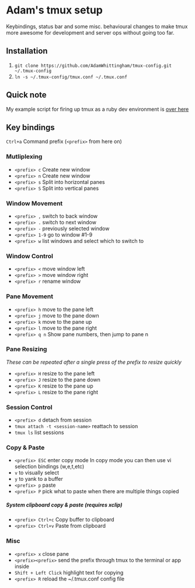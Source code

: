 Adam's tmux setup
=================
Keybindings, status bar and some misc. behavioural changes to make tmux more
awesome for development and server ops without going too far.

Installation
------------
1. ``git clone https://github.com/AdamWhittingham/tmux-config.git ~/.tmux-config``
2. ``ln -s ~/.tmux-config/tmux.conf ~/.tmux.conf``

## Quick note
My example script for firing up tmux as a ruby dev environment is [over here](http://github.com/AdamWhittingham/pastebit/blob/master/develop.sh)

Key bindings
------------
``Ctrl+a`` Command prefix (``<prefix>`` from here on)

### Mutliplexing
* ``<prefix> c`` Create new window
* ``<prefix> n`` Create new window
* ``<prefix> s`` Split into horizontal panes
* ``<prefix> S`` Split into vertical panes

### Window Movement
* ``<prefix> ,`` switch to back window
* ``<prefix> .`` switch to next window
* ``<prefix> -`` previously selected window
* ``<prefix> 1-9`` go to window #1-9
* ``<prefix> w`` list windows and select which to switch to

### Window Control
* ``<prefix> <`` move window left
* ``<prefix> >`` move window right
* ``<prefix> r`` rename window

### Pane Movement
* ``<prefix> h`` move to the pane left
* ``<prefix> j`` move to the pane down
* ``<prefix> k`` move to the pane up
* ``<prefix> l`` move to the pane right
* ``<prefix> q n`` Show pane numbers, then jump to pane n

### Pane Resizing
*These can be repeated after a single press of the prefix to resize quickly*
* ``<prefix> H`` resize to the pane left
* ``<prefix> J`` resize to the pane down
* ``<prefix> K`` resize to the pane up
* ``<prefix> L`` resize to the pane right

### Session Control
* ``<prefix> d`` detach from session
* ``tmux attach -t <session-name>`` reattach to session
* ``tmux ls`` list sessions

### Copy & Paste
* ``<prefix> ESC`` enter copy mode
In copy mode you can then use vi selection bindings (w,e,t,etc)
* ``v`` to visually select
* ``y`` to yank to a buffer
* ``<prefix> p`` paste
* ``<prefix> P`` pick what to paste when there are multiple things copied
##### System clipboard copy & paste (requires xclip)
* ``<prefix> Ctrl+c`` Copy buffer to clipboard
* ``<prefix> Ctrl+v`` Paste from clipboard

### Misc
* ``<prefix> x`` close pane
* ``<prefix><prefix>`` send the prefix through tmux to the terminal or app inside
* ``Shift + Left Click`` highlight text for copying
* ``<prefix> R`` reload the ~/.tmux.conf config file
